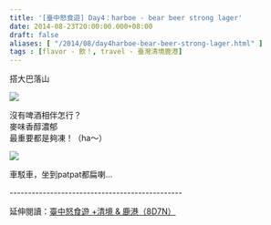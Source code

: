 ```yaml
---
title: '[臺中怒食遊] Day4：harboe - bear beer strong lager'
date: 2014-08-23T20:00:00.000+08:00
draft: false
aliases: [ "/2014/08/day4harboe-bear-beer-strong-lager.html" ]
tags : [flavor - 飲！, travel - 臺灣清境鹿港]
---
```


搭大巴落山  

![](/images/taichung4b.jpg)

沒有啤酒相伴怎行？  
麥味香醇濃郁  
最重要都是夠凍！（ha～）  

![](/images/taichung4b1.jpg)

車駁車，坐到patpat都扁喇...  
  
\-----------------------------------------------  
  
延伸閱讀：[臺中怒食遊 +清境 & 鹿港（8D7N）](https://hidie.net/taichung8d7n/)
